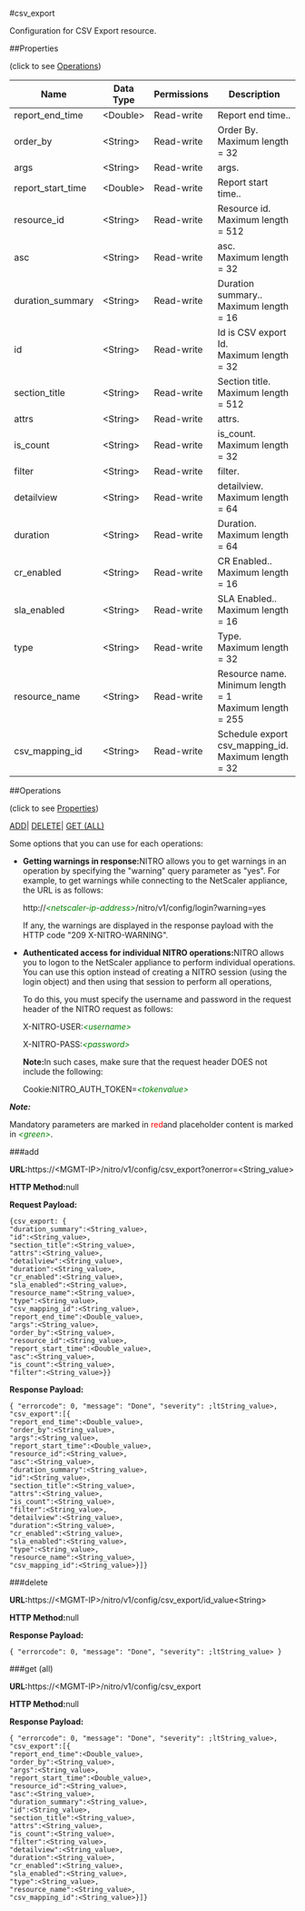 #csv_export

Configuration for CSV Export resource.


##Properties 
<span>(click to see [Operations](#opera))</span>


<table><thead><tr><th>Name</th><th>Data Type</th><th>Permissions</th><th>Description</th></tr></thead><tbody><tr><td>report_end_time</td><td>&lt;Double></td><td>Read-write</td><td>Report end time..</td></tr><tr><td>order_by</td><td>&lt;String></td><td>Read-write</td><td>Order By.<br>Maximum length = 32</td></tr><tr><td>args</td><td>&lt;String></td><td>Read-write</td><td>args.</td></tr><tr><td>report_start_time</td><td>&lt;Double></td><td>Read-write</td><td>Report start time..</td></tr><tr><td>resource_id</td><td>&lt;String></td><td>Read-write</td><td>Resource id.<br>Maximum length = 512</td></tr><tr><td>asc</td><td>&lt;String></td><td>Read-write</td><td>asc.<br>Maximum length = 32</td></tr><tr><td>duration_summary</td><td>&lt;String></td><td>Read-write</td><td>Duration summary..<br>Maximum length = 16</td></tr><tr><td>id</td><td>&lt;String></td><td>Read-write</td><td>Id is CSV export Id.<br>Maximum length = 32</td></tr><tr><td>section_title</td><td>&lt;String></td><td>Read-write</td><td>Section title.<br>Maximum length = 512</td></tr><tr><td>attrs</td><td>&lt;String></td><td>Read-write</td><td>attrs.</td></tr><tr><td>is_count</td><td>&lt;String></td><td>Read-write</td><td>is_count.<br>Maximum length = 32</td></tr><tr><td>filter</td><td>&lt;String></td><td>Read-write</td><td>filter.</td></tr><tr><td>detailview</td><td>&lt;String></td><td>Read-write</td><td>detailview.<br>Maximum length = 64</td></tr><tr><td>duration</td><td>&lt;String></td><td>Read-write</td><td>Duration.<br>Maximum length = 64</td></tr><tr><td>cr_enabled</td><td>&lt;String></td><td>Read-write</td><td>CR Enabled..<br>Maximum length = 16</td></tr><tr><td>sla_enabled</td><td>&lt;String></td><td>Read-write</td><td>SLA Enabled..<br>Maximum length = 16</td></tr><tr><td>type</td><td>&lt;String></td><td>Read-write</td><td>Type.<br>Maximum length = 32</td></tr><tr><td>resource_name</td><td>&lt;String></td><td>Read-write</td><td>Resource name.<br>Minimum length = 1<br>Maximum length = 255</td></tr><tr><td>csv_mapping_id</td><td>&lt;String></td><td>Read-write</td><td>Schedule export csv_mapping_id.<br>Maximum length = 32</td></tr></tbody></table>
##Operations 
<span>(click to see [Properties](#prope))</span>


[ADD]()| [DELETE](#d)| [GET (ALL)](#get-)


Some options that you can use for each operations:
<ul><li><p><b>Getting warnings in response:</b>NITRO allows you to get warnings in an operation by specifying the "warning" query parameter as "yes". For example, to get warnings while connecting to the NetScaler appliance, the URL is as follows:</p><p>http://<span style="color:green;font-style:italic;">&lt;netscaler-ip-address&gt;</span>/nitro/v1/config/login?warning=yes</p><p>If any, the warnings are displayed in the response payload with the HTTP code "209 X-NITRO-WARNING".</p></li><li><p><b>Authenticated access for individual NITRO operations:</b>NITRO allows you to logon to the NetScaler appliance to perform individual operations. You can use this option instead of creating a NITRO session (using the login object) and then using that session to perform all operations,</p><p>To do this, you must specify the username and password in the request header of the NITRO request as follows:</p><p>X-NITRO-USER:<span style="color:green;font-style:italic;">&lt;username&gt;</span></p><p>X-NITRO-PASS:<span style="color:green;font-style:italic;">&lt;password&gt;</span></p><p><b>Note:</b>In such cases, make sure that the request header DOES not include the following:</p><p>Cookie:NITRO_AUTH_TOKEN=<span style="color:green;font-style:italic;">&lt;tokenvalue&gt;</span></p></li></ul>



***Note:*** 
Mandatory parameters are marked in <span style="color:#FF0000;">red</span>and placeholder content is marked in <span style="color:green;font-style:italic">&lt;green&gt;</span>.

###add



<b>URL:</b>https://&lt;MGMT-IP&gt;/nitro/v1/config/csv_export?onerror=&lt;String_value&gt;
<b>HTTP Method:</b>null
<b>Request Payload: </b>```{csv_export: {"duration_summary":<String_value>,"id":<String_value>,"section_title":<String_value>,"attrs":<String_value>,"detailview":<String_value>,"duration":<String_value>,"cr_enabled":<String_value>,"sla_enabled":<String_value>,"resource_name":<String_value>,"type":<String_value>,"csv_mapping_id":<String_value>,"report_end_time":<Double_value>,"args":<String_value>,"order_by":<String_value>,"resource_id":<String_value>,"report_start_time":<Double_value>,"asc":<String_value>,"is_count":<String_value>,"filter":<String_value>}}```
<b>Response Payload: </b>```{ "errorcode": 0, "message": "Done", "severity": ;ltString_value>, "csv_export":[{"report_end_time":<Double_value>,"order_by":<String_value>,"args":<String_value>,"report_start_time":<Double_value>,"resource_id":<String_value>,"asc":<String_value>,"duration_summary":<String_value>,"id":<String_value>,"section_title":<String_value>,"attrs":<String_value>,"is_count":<String_value>,"filter":<String_value>,"detailview":<String_value>,"duration":<String_value>,"cr_enabled":<String_value>,"sla_enabled":<String_value>,"type":<String_value>,"resource_name":<String_value>,"csv_mapping_id":<String_value>}]}```



###delete



<b>URL:</b>https://&lt;MGMT-IP&gt;/nitro/v1/config/csv_export/id_value&lt;String&gt;
<b>HTTP Method:</b>null
<b>Response Payload: </b>```{ "errorcode": 0, "message": "Done", "severity": ;ltString_value> }```



###get (all)



<b>URL:</b>https://&lt;MGMT-IP&gt;/nitro/v1/config/csv_export
<b>HTTP Method:</b>null
<b>Response Payload: </b>```{ "errorcode": 0, "message": "Done", "severity": ;ltString_value>, "csv_export":[{"report_end_time":<Double_value>,"order_by":<String_value>,"args":<String_value>,"report_start_time":<Double_value>,"resource_id":<String_value>,"asc":<String_value>,"duration_summary":<String_value>,"id":<String_value>,"section_title":<String_value>,"attrs":<String_value>,"is_count":<String_value>,"filter":<String_value>,"detailview":<String_value>,"duration":<String_value>,"cr_enabled":<String_value>,"sla_enabled":<String_value>,"type":<String_value>,"resource_name":<String_value>,"csv_mapping_id":<String_value>}]}```



